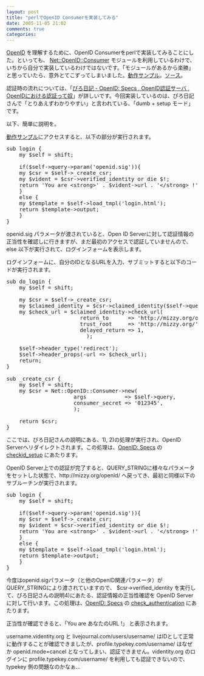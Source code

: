 ```yaml
---
layout: post
title: "perlでOpenID Consumerを実装してみる"
date: 2005-11-05 21:02
comments: true
categories: 
---
```

<p class="entryBody">
<a href="http://openid.net/" target="_blank">OpenID</a> を理解するために、OpenID Consumerをperlで実装してみることにした。といっても、 <a href="http://search.cpan.org/perldoc?Net::OpenID::Consumer" target="_blank">Net::OpenID::Consumer</a> モジュールを利用しているわけで、いちから自分で実装しているわけではないです。「モジュールがあるから楽勝」と思っていたら、意外とてこずってしまいました。<a href="/openid/" target="_blank">動作サンプル</a>。<a href="/archives/openid.tar.gz">ソース</a>。
</p>

<p class="entryBody">
認証時の流れについては、「<a href="http://www.banana-fish.com/~piro/20051021.html" target="_blank">ぴろ日記 - OpenID: Specs , OpenID認証サーバ , OpenIDにおける認証って奴</a>」が詳しいです。今回実装しているのは、ぴろ日記さんで「とりあえずわかりやすい」と言われている、「dumb + setup モード」です。

</p>

<!-- more -->

<p class="entryBody">
以下、簡単に説明を。
</p>

<p class="entryBody">
<a href="/openid/" target="_blank">動作サンプル</a>にアクセスすると、以下の部分が実行されます。
</p>

<pre class="code">
sub login {
    my $self = shift;

    if($self->query->param('openid.sig')){
	my $csr = $self->_create_csr;
	my $vident = $csr->verified_identity or die $!;
	return 'You are &lt;strong&gt;' . $vident->url . '&lt;/strong&gt; !';
    }
    else {
	my $template = $self->load_tmpl('login.html');
	return $template->output;
    }
}
</pre>

<p class="entryBody">
openid.sig パラメータが渡されていると、Open ID Serverに対して認証情報の正当性を確認しに行きますが、まだ最初のアクセスで認証していませんので、else 以下が実行されて、ログインフォームを表示します。
</p>


<p class="entryBody">
ログインフォームに、自分のIDとなるURLを入力、サブミットすると以下のコードが実行されます。
</p>

<pre class="code">
sub do_login {
    my $self = shift;
    
    my $csr = $self->_create_csr;
    my $claimed_identity = $csr->claimed_identity($self->query->param('openid_url'));
    my $check_url = $claimed_identity->check_url(
				       return_to      => 'http://mizzy.org/openid/',
				       trust_root     => 'http://mizzy.org/',
				       delayed_return => 1,
						 );

    $self->header_type('redirect');
    $self->header_props(-url => $check_url);
    return;
}

sub _create_csr {
    my $self = shift;
    my $csr = Net::OpenID::Consumer->new(
					 args            => $self->query,
					 consumer_secret => '012345',
					 );

    return $csr;
}
</pre>

<p class="entryBody">
ここでは、ぴろ日記さんの説明にある、1), 2)の処理が実行され、OpenID Serverへリダイレクトされます。この処理は、<a href="http://openid.net/specs.bml" target="_blank">OpenID: Specs</a> の <a href="http://openid.net/specs.bml#mode-checkid_setup" target="_blank">checkid_setup</a> にあたります。
</p>

<p class="entryBody">
OpenID Server上での認証が完了すると、QUERY_STRINGに様々なパラメータをセットした状態で、http://mizzy.org/openid/ へ戻ってき、最初と同様以下のサブルーチンが実行されます。
</p>

<pre class="code">
sub login {
    my $self = shift;

    if($self->query->param('openid.sig')){
	my $csr = $self->_create_csr;
	my $vident = $csr->verified_identity or die $!;
	return 'You are &lt;strong&gt;' . $vident->url . '&lt;/strong&gt; !';
    }
    else {
	my $template = $self->load_tmpl('login.html');
	return $template->output;
    }
}
</pre>

<p class="entryBody">
今度はopenid.sigパラメータ（と他のOpenID関連パラメータ）が QUERY_STRINGにより渡されていますので、 $csr->verified_identity を実行して、ぴろ日記さんの説明4)にあたる、認証情報の正当性確認を OpenID Server に対して行います。この処理は、<a href="http://openid.net/specs.bml" target="_blank">OpenID: Specs</a> の <a href="http://openid.net/specs.bml#mode-check_authentication" target="_blank">check_authentication</a> にあたります。
</p>

<p class="entryBody">
正当性が確認できると、「You are あなたのURL !」 と表示されます。
</p>

<p class="entryBody">
username.videntity.org と livejournal.com/users/username/ はIDとして正常に動作することが確認できましたが、profile.typekey.com/username/ はなぜか openid.mode=cancel となってしまい、認証できません。videntity.org のログインに profile.typekey.com/username/ を利用しても認証できないので、typekey 側の問題なのかなぁ…
</p>
